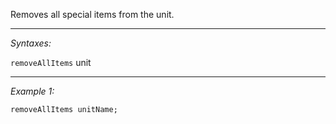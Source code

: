Removes all special items from the unit.


---
*Syntaxes:*

`removeAllItems` unit

---
*Example 1:*

```sqf
removeAllItems unitName;
```